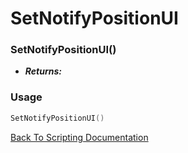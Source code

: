 # SetNotifyPositionUI

### SetNotifyPositionUI()
- ***Returns:*** 

### Usage

```Lua
SetNotifyPositionUI()
```


[Back To Scripting Documentation](../README.md)
